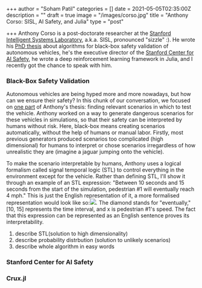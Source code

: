 +++
author = "Soham Patil"
categories = []
date = 2021-05-05T02:35:00Z
description = ""
draft = true
image = "/images/corso.jpg"
title = "Anthony Corso: SISL, AI Safety, and Julia"
type = "post"

+++
Anthony Corso is a post-doctorate researcher at the [Stanford Intelligent Systems Laboratory](http://sisl.stanford.edu/ "SISL"), a.k.a. SISL, pronounced "sizzle" :). He wrote his [PhD thesis](http://anthonylcorso.com/wp-content/uploads/2021/02/thesis.pdf "ALGORITHMS FOR BLACK-BOX SAFETY VALIDATION") about algorithms for black-box safety validation of autonomous vehicles, he's the executive director of the [Stanford Center for AI Safety](http://aisafety.stanford.edu/ "Stanford Center for AI Safety"), he wrote a deep reinforcement learning framework in Julia, and I recently got the chance to speak with him.

### Black-Box Safety Validation

Autonomous vehicles are being hyped more and more nowadays, but how can we ensure their safety? In this chunk of our conversation, we focused on [one part](https://arxiv.org/pdf/2004.06805.pdf "Interpretable Safety Validation for Autonomous Vehicles") of Anthony's thesis: finding relevant scenarios in which to test the vehicle. Anthony worked on a way to generate dangerous scenarios for these vehicles in simulations, so that their safety can be interpreted by humans without risk. Here, black-box means creating scenarios automatically, without the help of humans or manual labor. Firstly, most previous generators produced scenarios too complicated (high dimensional) for humans to interpret or chose scenarios irregardless of how unrealistic they are (imagine a jaguar jumping onto the vehicle). 

To make the scenario interpretable by humans, Anthony uses a logical formalism called signal temporal logic (STL) to control everything in the environment except for the vehicle. Rather than defining STL, I'll show it through an example of an STL expression: "Between 10 seconds and 15 seconds from the start of the simulation, pedestrian #1 will eventually reach 4 mph." This is just the English representation of it, a more formalised representation would look like so:![](/images/stl_example.png). The diamond stands for "eventually," \[10, 15\] represents the time interval, and x is pedestrian #1's speed. The fact that this expression can be represented as an English sentence proves its interpretability. 

1. describe STL(solution to high dimensionality)
2. describe probability distrbution (solution to unlikely scenarios)
3. describe whole algorithm in easy words

### Stanford Center for AI Safety

### Crux.jl